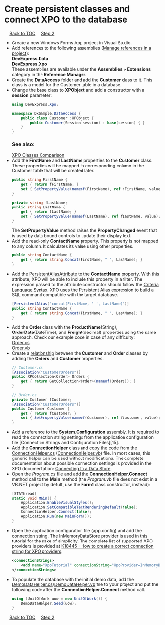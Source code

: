 # Create persistent classes and connect XPO to the database

&nbsp;&nbsp;&nbsp;
[Back to TOC](../../)
&nbsp;&nbsp;&nbsp;
[Step 2](/connect-data-grid-to-xpo-objects.md)   

* Create a new Windows Forms App project in Visual Studio.
* Add references to the following assemblies ([Manage references in a project](https://docs.microsoft.com/en-us/visualstudio/ide/managing-references-in-a-project)):  
  **DevExpress.Data**  
  **DevExpress.Xpo**  
  These assemblies are available under the **Assemblies > Extensions** category in the **Reference Manager**. 
* Create the **DataAccess** folder and add the **Customer** class to it. This class is a model for the Customer table in a database.
* Change the base class to **XPObject** and add a constructor with a **session** parameter:  
    ``` csharp
    using DevExpress.Xpo;

    namespace DxSample.DataAccess {
        public class Customer :XPObject {
            public Customer(Session session) : base(session) { }
        }
    }
    ```
    ### See also:  
    [XPO Classes Comparison](https://docs.devexpress.com/XPO/3311/concepts/xpo-classes-comparison)
* Add the **FirstName** and **LastName** properties to the **Customer** class. These properties will be mapped to corresponding column in the Customer table that will be created later.
    ```csharp
    public string FirstName {
        get { return fFirstName; }
        set { SetPropertyValue(nameof(FirstName), ref fFirstName, value); }
    }

    private string fLastName;
    public string LastName {
        get { return fLastName; }
        set { SetPropertyValue(nameof(LastName), ref fLastName, value); }
    }
    ```
    The **SetPropertyValue** method raises the **PropertyChanged** event that is used by data bound controls to update their display text.
* Add the read-only **ContactName** property. This property is not mapped to any column. It calculates its value using other properties.
    ```csharp
    public string ContactName {
        get { return string.Concat(FirstName, " ", LastName); }
    }
    ```
* Add the [PersistentAliasAttribute](https://docs.devexpress.com/XPO/DevExpress.Xpo.PersistentAliasAttribute) to the **ContactName** property. With this attribute, XPO will be able to include this property in a filter. The expression passed to the attribute constructor should follow the [Criteria Language Syntax](https://docs.devexpress.com/CoreLibraries/4928/devexpress-data-library/criteria-language-syntax). XPO uses the Persistent Alias expression to build a SQL command compatible with the target database.
    ```csharp
    [PersistentAlias("concat(FirstName, ' ', LastName)")]
    public string ContactName {
        get { return string.Concat(FirstName, " ", LastName); }
    }
    ```
* Add the **Order** class with the **ProductName**(String), **OrderDate**(DateTime), and **Freight**(decimal) properties using the same approach. Check our example code in case of any difficulty:  
  [Order.cs](/Tutorials/WinForms/Classic/CS/DataAccess/Order.cs)  
  [Order.vb](/Tutorials/WinForms/Classic/VB/DataAccess/Order.vb)
* Create a [relationship](https://docs.devexpress.com/XPO/2041/concepts/relationships-between-objects) between the **Customer** and **Order** classes by adding the **Orders** and **Customer** properties.
    ```csharp
    // Customer.cs
    [Association("CustomerOrders")]
    public XPCollection<Order> Orders {
        get { return GetCollection<Order>(nameof(Orders)); }
    }
    
    // Order.cs
    private Customer fCustomer;
    [Association("CustomerOrders")]
    public Customer Customer {
        get { return fCustomer; }
        set { SetPropertyValue(nameof(Customer), ref fCustomer, value); }
    }
    ```
* Add a reference to the **System.Configuration** assembly. It is required to read the connection string settings from the application configuration file [Connection Strings and Configuration Files][15].
* Add the **ConnectionHelper** class and copy the code from the [ConnectionHelper.cs](/Tutorials/WinForms/Classic/CS/DataAccess/ConnectionHelper.cs) ([ConnectionHelper.vb](/Tutorials/WinForms/Classic/VB/DataAccess/ConnectionHelper.vb)) file. In most cases, this generic helper can be used without modifications. The complete documentation about possible connection settings is provided in the XPO documentation: [Connecting to a Data Store](https://docs.devexpress.com/XPO/2020/feature-center/connecting-to-a-data-store).
* Open the *Program.cs* file and add the **ConnectionHelper.Connect** method call to the **Main** method (the *Program.vb* file does not exist in a VB.NET project by defult, use the **Form1** class constructor, instead):
    ```csharp
    [STAThread]
    static void Main() {
        Application.EnableVisualStyles();
        Application.SetCompatibleTextRenderingDefault(false);
        ConnectionHelper.Connect(false);
        Application.Run(new MainForm());
    }
    ```
* Open the application configuration file (app.config) and add the connection string. The InMemoryDataStore provider is used in this tutorial for the sake of simplicity. The complete list of supported XPO providers is provided at [K18445 - How to create a correct connection string for XPO providers](https://www.devexpress.com/Support/Center/Question/Details/K18445).
    ```xml
    <connectionStrings>
        <add name="XpoTutorial" connectionString="XpoProvider=InMemoryDataStore"/>
    </connectionStrings>
    ```
* To populate the database with the initial demo data, add the [DemoDataHelper.cs](/Tutorials/WinForms/Classic/CS/DataAccess/DemoDataHelper.cs)/[DemoDataHelper.vb](/Tutorials/WinForms/Classic/VB/DataAccess/DemoDataHelper.vb) file to your project and put the following code after the **ConnectionHelper.Connect** method call.
    ```csharp
    using (UnitOfWork uow = new UnitOfWork()) {
        DemoDataHelper.Seed(uow);
    }
    ```
&nbsp;&nbsp;&nbsp;
[Back to TOC](../../)
&nbsp;&nbsp;&nbsp;
[Step 2](/connect-data-grid-to-xpo-objects.md)   